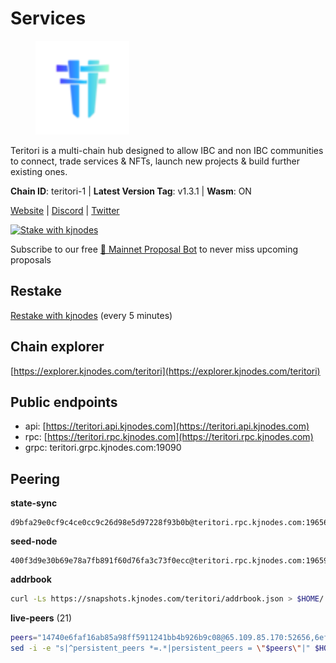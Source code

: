 # Services

<figure><img src="https://raw.githubusercontent.com/kj89/cosmos-images/main/logos/teritori.png" width="150" alt=""><figcaption></figcaption></figure>

Teritori is a multi-chain hub designed to allow IBC and non IBC communities  to connect, trade services & NFTs, launch new projects & build further existing ones.

**Chain ID**: teritori-1 | **Latest Version Tag**: v1.3.1 | **Wasm**: ON

[Website](https://teritori.com) | [Discord](https://discord.gg/teritori) | [Twitter](https://twitter.com/TeritoriNetwork)

[![Stake with kjnodes](https://i.ibb.co/cr44Q8j/button-stake-with-kjnodes.png)](https://restake.app/teritori/torivaloper184ln03hkpt75uhrrr26f66kvcqvf4yn4nc2xjm)

Subscribe to our free [🤖 Mainnet Proposal Bot](https://t.me/kjnodes_proposal_bot) to never miss upcoming proposals

## Restake

[Restake with kjnodes](https://restake.app/teritori/torivaloper184ln03hkpt75uhrrr26f66kvcqvf4yn4nc2xjm) (every 5 minutes)
## Chain explorer
[https://explorer.kjnodes.com/teritori](https://explorer.kjnodes.com/teritori)

## Public endpoints

* api: [https://teritori.api.kjnodes.com](https://teritori.api.kjnodes.com)
* rpc: [https://teritori.rpc.kjnodes.com](https://teritori.rpc.kjnodes.com)
* grpc: teritori.grpc.kjnodes.com:19090

## Peering

**state-sync**

```text
d9bfa29e0cf9c4ce0cc9c26d98e5d97228f93b0b@teritori.rpc.kjnodes.com:19656
```

**seed-node**

```text
400f3d9e30b69e78a7fb891f60d76fa3c73f0ecc@teritori.rpc.kjnodes.com:19659
```

**addrbook**
```bash
curl -Ls https://snapshots.kjnodes.com/teritori/addrbook.json > $HOME/.teritorid/config/addrbook.json
```

**live-peers** (21)
```bash
peers="14740e6faf16ab85a98ff5911241bb4b926b9c08@65.109.85.170:52656,6ef7a8bc7a3cc0856594f12570e8f2282a099dcf@65.109.93.152:26796,41caa4106f68977e3a5123e56f57934a2d34a1c1@185.16.38.210:27166,d9bfa29e0cf9c4ce0cc9c26d98e5d97228f93b0b@65.109.88.38:19656,920f32f409bbb18b641cdc9513545e2e016c2c62@142.132.203.60:26656,ebc272824924ea1a27ea3183dd0b9ba713494f83@95.214.52.139:27166,c670830fdf60374f008fa4a4eb851deddcdaef5b@65.109.88.107:46656,35cdec21668ac214c74a6e45d444f6933f094bc4@144.202.72.17:26646,15e7d5ef19a373da5ca7aebbe3b57203f21e0a07@198.244.179.127:26656,4b04b3d164dc6dd5bb555a7a106a8d314f30516f@65.21.136.170:53656,35de81a10ed992e427e6eb1d0d9ec3622d0f37fe@193.70.47.90:15956,63c28f10976800fd783930067d3d3a4eef358b28@173.215.85.171:20070,17308ce7e097819743a01c0d30fedaa27e9f16a4@141.95.65.73:15956,c12c1ed98ab1f24266980c1f05ed0ca8812ca7aa@95.217.192.230:16656,e1b058e5cfa2b836ddaa496b10911da62dcf182e@138.201.8.248:26656,46b7ae20e3cc4264076a91c3601f3894a021a80d@65.108.6.45:36656,2b4f46e601fb4ede2a0c98976337e3afdaa50dac@65.108.238.102:15956,26d6ee4138c7533c5541722c6e1ecc6d60d47a86@104.193.254.42:26656,e726816f42831689eab9378d5d577f1d06d25716@176.9.188.21:26656,6085c32b26fb1baa4b16b426f5d56f2fff81cfc7@135.181.165.246:26656,9755cab2585a2794453a5b396ef13b893393366f@65.108.212.224:46674"
sed -i -e "s|^persistent_peers *=.*|persistent_peers = \"$peers\"|" $HOME/.teritorid/config/config.toml
```
